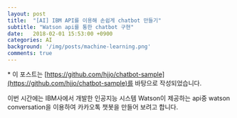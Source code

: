 ```yaml
---
layout: post
title:  "[AI] IBM API를 이용해 손쉽게 chatbot 만들기"
subtitle: "Watson api를 통한 chatbot 구현"
date:   2018-02-01 15:53:00 +0900
categories: AI
background: '/img/posts/machine-learning.png'
comments: true
---
```

\* 이 포스트는 [https://github.com/hjjo/chatbot-sample](https://github.com/hjjo/chatbot-sample)를 바탕으로 작성되었습니다.

이번 시간에는 IBM사에서 개발한 인공지능 시스템 Watson이 제공하는 api중 watson conversation을 이용하여 카카오톡 챗봇을 만들어 보려고 합니다.  
